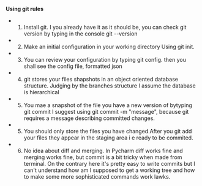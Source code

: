 **Using git rules**
* 1. Install git. I you already have it as it should be, you can check
git version by typing in the console git --version
* 2. Make an initial configuration in your working directory Using
git init.
* 3. You can review your configuration by typing git config.
then you shall see the config file, formatted json
* 4. git stores your files shapshots in an object oriented database 
structure. Judging by the branches structure I assume the database 
is hierarchical
* 5. You mae a snapshot of the file you have a new version of bytyping
 git commit
 I suggest using git commit -m "message", because git requires a message 
 describing committed changes.
* 5. You should only store the files you have changed.After you git add your files
they appear in the staging area i e ready to be commited. 
* 6. No idea about diff and merging. In Pycharm diff works fine and merging works
fine, but commit is a bit tricky when made from terminal.
On the contrary here it's pretty easy to write commits but I can't understand how
am I supposed to get a working tree and how to make some more sophisticated commands work
lawks.